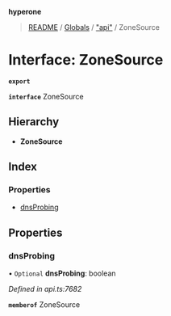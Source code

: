 **hyperone**

> [README](../README.md) / [Globals](../globals.md) / ["api"](../modules/_api_.md) / ZoneSource

# Interface: ZoneSource

**`export`** 

**`interface`** ZoneSource

## Hierarchy

* **ZoneSource**

## Index

### Properties

* [dnsProbing](_api_.zonesource.md#dnsprobing)

## Properties

### dnsProbing

• `Optional` **dnsProbing**: boolean

*Defined in api.ts:7682*

**`memberof`** ZoneSource
